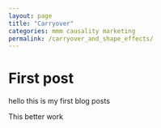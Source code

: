 ```yaml
---
layout: page
title: "Carryover"
categories: mmm causality marketing
permalink: /carryover_and_shape_effects/
---
```


# First post 

hello this is my first blog posts 

This better work 
